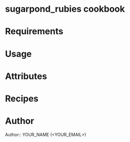 # sugarpond_rubies cookbook

# Requirements

# Usage

# Attributes

# Recipes

# Author

Author:: YOUR_NAME (<YOUR_EMAIL>)
